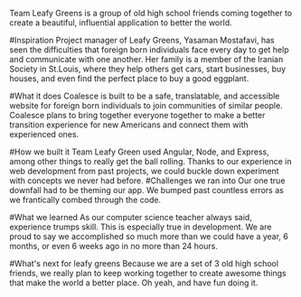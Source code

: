 Team Leafy Greens is a group of old high school friends coming together to create a beautiful, influential application to better the world.

#Inspiration
Project manager of Leafy Greens, Yasaman Mostafavi, has seen the difficulties that foreign born individuals face every day to get help and communicate with one another. Her family is a member of the Iranian Society in St.Louis, where they help others get cars, start businesses, buy houses, and even find the perfect place to buy a good eggplant.

#What it does
Coalesce is built to be a safe, translatable, and accessible website for foreign born individuals to join communities of similar people. Coalesce plans to bring together everyone together to make a better transition experience for new Americans and connect them with experienced ones.

#How we built it
Team Leafy Green used Angular, Node, and Express, among other things to really get the ball rolling. Thanks to our experience in web development from past projects, we could buckle down experiment with concepts we never had before.
#Challenges we ran into
Our one true downfall had to be theming our app. We bumped past countless errors as we frantically combed through the code.

#What we learned
As our computer science teacher always said, experience trumps skill. This is especially true in development. We are proud to say we accomplished so much more than we could have a year, 6 months, or even 6 weeks ago in no more than 24 hours.

#What's next for leafy greens
Because we are a set of 3 old high school friends, we really plan to keep working together to create awesome things that make the world a better place. Oh yeah, and have fun doing it.
